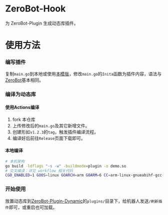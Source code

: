 # ZeroBot-Hook
为 ZeroBot-Plugin 生成动态库插件。

# 使用方法
### 编写插件
复制`main.go`到本地或使用[本模版](https://github.com/FloatTech/Plugin-Template)，修改`main.go`的`Inita`函数为插件内容，语法与[ZeroBot](https://github.com/wdvxdr1123/ZeroBot)基本相同。
### 编译为动态库
#### 使用Actions编译
1. fork 本仓库
2. 上传修改后的`main.go`及其它新增文件。
3. 创建形如`v1.2.3`的`tag`，触发插件编译流程。
4. 编译好后前往`Release`页面下载即可。
#### 本地编译
```bash
# 本机架构
go build -ldflags "-s -w" -buildmode=plugin -o demo.so
# 交叉编译：详见 workflow 相关代码
CGO_ENABLED=1 GOOS=linux GOARCH=arm GOARM=6 CC=arm-linux-gnueabihf-gcc-9 CXX=g++-9-arm-linux-gnueabihf go build -ldflags="-s -w" -buildmode=plugin -o artifacts/zbpd-linux-armv6
```
### 开始使用
放置动态库到[ZeroBot-Plugin-Dynamic](https://github.com/FloatTech/ZeroBot-Plugin-Dynamic)的`plugins/`目录下，给机器人发送`/刷新插件`即可，或重启也可加载。
